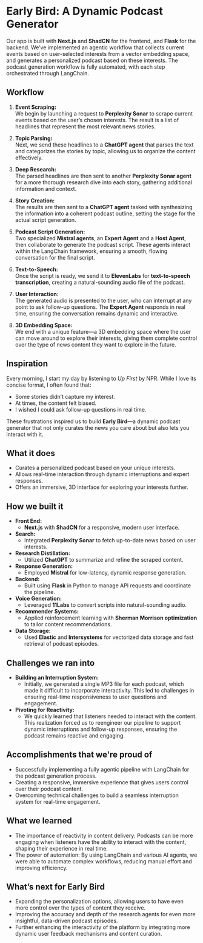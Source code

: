 # Early Bird: A Dynamic Podcast Generator

Our app is built with **Next.js** and **ShadCN** for the frontend, and **Flask** for the backend. We’ve implemented an agentic workflow that collects current events based on user-selected interests from a vector embedding space, and generates a personalized podcast based on these interests. The podcast generation workflow is fully automated, with each step orchestrated through LangChain.

## Workflow
1. **Event Scraping:**  
   We begin by launching a request to **Perplexity Sonar** to scrape current events based on the user’s chosen interests. The result is a list of headlines that represent the most relevant news stories.

2. **Topic Parsing:**  
   Next, we send these headlines to a **ChatGPT agent** that parses the text and categorizes the stories by topic, allowing us to organize the content effectively.

3. **Deep Research:**  
   The parsed headlines are then sent to another **Perplexity Sonar agent** for a more thorough research dive into each story, gathering additional information and context.

4. **Story Creation:**  
   The results are then sent to a **ChatGPT agent** tasked with synthesizing the information into a coherent podcast outline, setting the stage for the actual script generation.

5. **Podcast Script Generation:**  
   Two specialized **Mistral agents**, an **Expert Agent** and a **Host Agent**, then collaborate to generate the podcast script. These agents interact within the LangChain framework, ensuring a smooth, flowing conversation for the final script.

6. **Text-to-Speech:**  
   Once the script is ready, we send it to **ElevenLabs** for **text-to-speech transcription**, creating a natural-sounding audio file of the podcast.

7. **User Interaction:**  
   The generated audio is presented to the user, who can interrupt at any point to ask follow-up questions. The **Expert Agent** responds in real time, ensuring the conversation remains dynamic and interactive.

8. **3D Embedding Space:**  
   We end with a unique feature—a 3D embedding space where the user can move around to explore their interests, giving them complete control over the type of news content they want to explore in the future.

## Inspiration
Every morning, I start my day by listening to *Up First* by NPR. While I love its concise format, I often found that:
- Some stories didn’t capture my interest.
- At times, the content felt biased.
- I wished I could ask follow-up questions in real time.

These frustrations inspired us to build **Early Bird**—a dynamic podcast generator that not only curates the news you care about but also lets you interact with it.

## What it does
- Curates a personalized podcast based on your unique interests.
- Allows real-time interaction through dynamic interruptions and expert responses.
- Offers an immersive, 3D interface for exploring your interests further.

## How we built it
- **Front End:**  
  - **Next.js** with **ShadCN** for a responsive, modern user interface.
- **Search:**  
  - Integrated **Perplexity Sonar** to fetch up-to-date news based on user interests.
- **Research Distillation:**  
  - Utilized **ChatGPT** to summarize and refine the scraped content.
- **Response Generation:**  
  - Employed **Mistral** for low-latency, dynamic response generation.
- **Backend:**  
  - Built using **Flask** in Python to manage API requests and coordinate the pipeline.
- **Voice Generation:**  
  - Leveraged **11Labs** to convert scripts into natural-sounding audio.
- **Recommender Systems:**  
  - Applied reinforcement learning with **Sherman Morrison optimization** to tailor content recommendations.
- **Data Storage:**  
  - Used **Elastic** and **Intersystems** for vectorized data storage and fast retrieval of podcast episodes.

## Challenges we ran into
- **Building an Interruption System:**  
  - Initially, we generated a single MP3 file for each podcast, which made it difficult to incorporate interactivity. This led to challenges in ensuring real-time responsiveness to user questions and engagement.
- **Pivoting for Reactivity:**  
  - We quickly learned that listeners needed to interact with the content. This realization forced us to reengineer our pipeline to support dynamic interruptions and follow-up responses, ensuring the podcast remains reactive and engaging.

## Accomplishments that we're proud of
- Successfully implementing a fully agentic pipeline with LangChain for the podcast generation process.
- Creating a responsive, immersive experience that gives users control over their podcast content.
- Overcoming technical challenges to build a seamless interruption system for real-time engagement.

## What we learned
- The importance of reactivity in content delivery: Podcasts can be more engaging when listeners have the ability to interact with the content, shaping their experience in real time.
- The power of automation: By using LangChain and various AI agents, we were able to automate complex workflows, reducing manual effort and improving efficiency.
  
## What’s next for Early Bird
- Expanding the personalization options, allowing users to have even more control over the types of content they receive.
- Improving the accuracy and depth of the research agents for even more insightful, data-driven podcast episodes.
- Further enhancing the interactivity of the platform by integrating more dynamic user feedback mechanisms and content curation.
